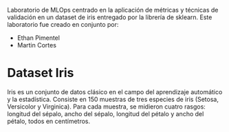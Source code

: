 Laboratorio de MLOps centrado en la aplicación de métricas y técnicas de validación en un dataset de iris entregado por la librería de sklearn. Este laboratorio fue creado en conjunto por:

- Ethan Pimentel
- Martin Cortes

# Dataset Iris

Iris es un conjunto de datos clásico en el campo del aprendizaje automático y la estadística. Consiste en 150 muestras de tres especies de iris (Setosa, Versicolor y Virginica). Para cada muestra, se midieron cuatro rasgos: longitud del sépalo, ancho del sépalo, longitud del pétalo y ancho del pétalo, todos en centímetros.
